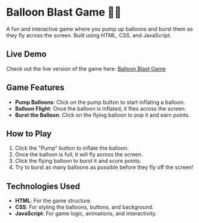 # Balloon Blast Game 🎈💥

A fun and interactive game where you pump up balloons and burst them as they fly across the screen. Built using HTML, CSS, and JavaScript.

## Live Demo

Check out the live version of the game here: [Balloon Blast Game](https://balloon-blast-game.vercel.app/)

## Game Features

- **Pump Balloons**: Click on the pump button to start inflating a balloon.
- **Balloon Flight**: Once the balloon is inflated, it flies across the screen.
- **Burst the Balloon**: Click on the flying balloon to pop it and earn points.

## How to Play

1. Click the "Pump" button to inflate the balloon.
2. Once the balloon is full, it will fly across the screen.
3. Click the flying balloon to burst it and score points.
4. Try to burst as many balloons as possible before they fly off the screen!

## Technologies Used

- **HTML**: For the game structure.
- **CSS**: For styling the balloons, buttons, and background.
- **JavaScript**: For game logic, animations, and interactivity.


